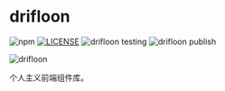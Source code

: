 # drifloon #
![npm](https://img.shields.io/npm/v/drifloon?color=brightgreen&label=npm)
[![LICENSE](https://img.shields.io/badge/LICENSE-AGPL%20v3-blue)](https://www.gnu.org/licenses/agpl-3.0.en.html)
![drifloon testing](https://github.com/kalxd/drifloon/workflows/drifloon%20testing/badge.svg)
![drifloon publish](https://github.com/kalxd/drifloon/workflows/drifloon%20publish/badge.svg)

![drifloon](https://media.52poke.com/wiki/archive/e/eb/20140413170939%21425Drifloon.png)

个人主义前端组件库。
